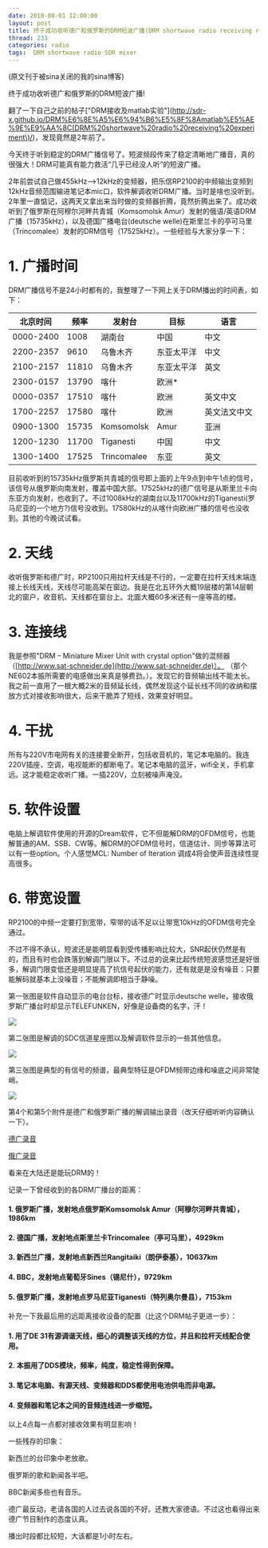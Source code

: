 ```yaml
---
date: 2010-08-01 12:00:00
layout: post
title: 终于成功收听德广和俄罗斯的DRM短波广播(DRM shortwave radio receiving result - deutsche welle and Russia)
thread: 233
categories: radio
tags:  DRM shortwave radio SDR mixer 
---
```


(原文刊于被sina关闭的我的sina博客)

终于成功收听德广和俄罗斯的DRM短波广播! 

翻了一下自己之前的帖子["DRM接收及matlab实验"](http://sdr-x.github.io/DRM%E6%8E%A5%E6%94%B6%E5%8F%8Amatlab%E5%AE%9E%E9%AA%8C(DRM%20shortwave%20radio%20receiving%20experiment\)/)，发现竟然是2年前了。 

今天终于听到稳定的DRM广播信号了。短波频段传来了稳定清晰地广播音，真的很强大！DRM可能真有能力救活“几乎已经没人听”的短波广播。 

2年前尝试自己做455kHz-->12kHz的变频器，把乐信RP2100的中频输出变频到12kHz音频范围输进笔记本mic口，软件解调收听DRM广播。当时是啥也没听到。2年里一直惦记，这两天又拿出来当时做的变频器折腾，竟然折腾出来了。成功收听到了俄罗斯在阿穆尔河畔共青城（Komsomolsk Amur）发射的俄语/英语DRM广播（15735kHz），以及德国广播电台(deutsche welle)在斯里兰卡的亭可马里（Trincomalee）发射的DRM信号（17525kHz）。一些经验与大家分享一下： 

# 1. 广播时间
DRM广播信号不是24小时都有的，我整理了一下网上关于DRM播出的时间表，如下： 

北京时间|频率|发射台|目标|语言 
--------|----|------|----|----
0000-2400|1008|湖南台|中国|中文
2200-2357|9610|乌鲁木齐|东亚太平洋|中文 
2100-2157|11810|乌鲁木齐|东亚太平洋|英文 
2300-0157|13790|喀什|欧洲*
0000-0357|17510|喀什|欧洲|英文中文 
1700-2257|17580|喀什|欧洲|英文法文中文 
0900-1300|15735|Komsomolsk|Amur|亚洲|俄语英语 
1200-1230|11700|Tiganesti|中国|中文 
1300-1400|17525|Trincomalee|东亚|英文 

目前收听到的15735kHz俄罗斯共青城的信号即上面的上午9点到中午1点的信号，该信号从俄罗斯向南发射，覆盖中国大部。17525kHz的德广信号是从斯里兰卡向东亚方向发射，也收到了。不过1008kHz的湖南台以及11700kHz的Tiganesti(罗马尼亚的一个地方?)信号没收到。17580kHz的从喀什向欧洲广播的信号也没收到。其他的今晚试试看。 

# 2. 天线

收听俄罗斯和德广时，RP2100只用拉杆天线是不行的，一定要在拉杆天线末端连接上长线天线，天线尽可能高架在窗边。我是在北五环外大概19层楼的第14层朝北的窗户，收音机、天线都在窗台上。北面大概60多米还有一座等高的楼。 
  
# 3. 连接线

我是参照"DRM – Miniature Mixer Unit with crystal option"做的混频器（[http://www.sat-schneider.de](http://www.sat-schneider.de)）。 （那个NE602本振所需要的电感做出来真是够费劲。）。发现它的音频输出线不能太长。我之前一直用了一根大概2米的音频延长线，偶然发现这个延长线不同的收纳和摆放方式对接收影响很大，后来干脆弄了短线，效果变好明显。 
  
# 4. 干扰

所有与220V市电网有关的连接要全断开，包括收音机的，笔记本电脑的。我连220V插座，空调，电视能断的都断电了。笔记本电脑的蓝牙，wifi全关，手机拿远。这才能稳定收听广播。一插220V，立刻被噪声淹没。 
  
# 5. 软件设置

电脑上解调软件使用的开源的Dream软件，它不但能解DRM的OFDM信号，也能解普通的AM、SSB、CW等。解DRM的OFDM信号时，信道估计、同步等算法可以有一些option。个人感觉MCL: Number of Iteration 调成4将会使声音连续性提高很多。 
  
# 6. 带宽设置

RP2100的中频一定要打到宽带，窄带的话不足以让带宽10kHz的OFDM信号完全通过。 
  
不过不得不承认，短波还是能明显看到受传播影响比较大，SNR起伏仍然是有的，而且有时也会跌落到解调门限以下。不过总的说来比起传统短波感觉还是好很多，解调门限变低还是明显提高了抗信号起伏的能力，还有就是是没有噪音：只要能解码就基本上没噪音；不能解调即相当于静噪。 
  
第一张图是软件自动显示的电台台标，接收德广时显示deutsche welle，接收俄罗斯广播台时却显示TELEFUNKEN，好像是设备商的名字，汗！ 

![](../media/drm1.jpg)

第二张图是解调的SDC信道星座图以及解调软件显示的一些其他信息。 

![](../media/drm2.jpg)

第三张图是典型的有信号的频谱，最典型特征是OFDM频带边缘和噪底之间非常陡峭。 

![](../media/drm3.jpg)

第4个和第5个附件是德广和俄罗斯广播的解调输出录音（改天仔细听听内容确认一下）。 

[德广录音](../media/drm1.wav)

[俄广录音](../media/drm2.wav)
  
看来在大陆还是能玩DRM的！

记录一下曾经收到的各DRM广播台的距离：

#### 1. 俄罗斯广播，发射地点俄罗斯Komsomolsk Amur（阿穆尔河畔共青城），1986km

#### 2. 德国广播，发射地点斯里兰卡Trincomalee（亭可马里），4929km

#### 3. 新西兰广播，发射地点新西兰Rangitaiki（朗伊泰基），10637km

#### 4. BBC，发射地点葡萄牙Sines（锡尼什），9729km

#### 5. 俄罗斯广播，发射地点罗马尼亚Tiganesti（特列奥尔曼县），7153km

补充一下我最后用的远距离接收设备的配置（比这个DRM帖子更进一步）： 

#### 1. 用了DE 31有源调谐天线，细心的调整该天线的方位，并且和拉杆天线配合使用。 

#### 2. 本振用了DDS模块，频率，纯度，稳定性得到保障。 

#### 3. 笔记本电脑、有源天线、变频器和DDS都使用电池供电而非电源。 

#### 4. 变频器和笔记本之间的音频连线进一步缩短。 

以上4点每一点都对接收效果有明显影响！ 
  
一些残存的印象： 

新西兰的台印象中老放歌。 

俄罗斯的歌和新闻各半吧。 

BBC新闻多些也有音乐。 

德广最反动，老请各国的人过去说各国的不好。还教大家德语。不过这也看得出来德广节目制作的态度认真。 

播出时段都比较短，大该都是1小时左右。 
